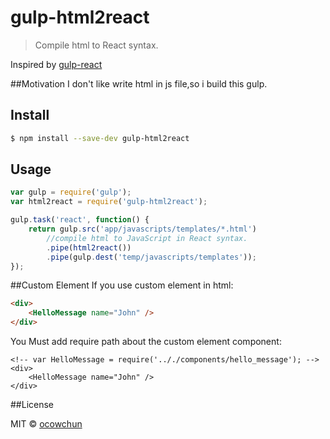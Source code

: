 # gulp-html2react
> Compile html to React syntax.

Inspired by [gulp-react](https://github.com/sindresorhus/gulp-react/blob/master/index.js)

##Motivation
I don't like write html in js file,so i build this gulp.

## Install

```sh
$ npm install --save-dev gulp-html2react
```

## Usage

```js
var gulp = require('gulp');
var html2react = require('gulp-html2react');

gulp.task('react', function() {
	return gulp.src('app/javascripts/templates/*.html')
		//compile html to JavaScript in React syntax.
		.pipe(html2react())
		.pipe(gulp.dest('temp/javascripts/templates'));
});
```

##Custom Element
If you use custom element in html:
```html
<div>
	<HelloMessage name="John" />
</div>
```

You Must add require path about the custom element component:

```
<!-- var HelloMessage = require('.././components/hello_message'); -->
<div>
	<HelloMessage name="John" />
</div>
```

##License

MIT © [ocowchun](mailto:ocowchun@gmail.com)